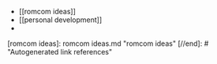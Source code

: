 - [[romcom ideas]]
- [[personal development]]
- 

[//begin]: # "Autogenerated link references for markdown compatibility"
[romcom ideas]: romcom ideas.md "romcom ideas"
[//end]: # "Autogenerated link references"